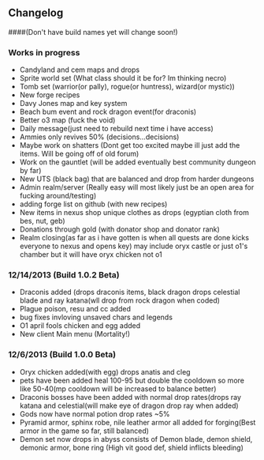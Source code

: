 ## Changelog 
####(Don't have build names yet will change soon!)

### Works in progress

* Candyland and cem maps and drops
* Sprite world set (What class should it be for? Im thinking necro)
* Tomb set (warrior(or pally), rogue(or huntress), wizard(or mystic))
* New forge recipes
* Davy Jones map and key system
* Beach bum event and rock dragon event(for draconis)
* Better o3 map (fuck the void)
* Daily message(just need to rebuild next time i have access)
* Ammies only revives 50% (decisions...decisions)
* Maybe work on shatters (Dont get too excited maybe ill just add the items. Will be going off of old forum)
* Work on the gauntlet (will be added eventually best community dungeon by far)
* New UTS (black bag) that are balanced and drop from harder dungeons
* Admin realm/server (Really easy will most likely just be an open area for fucking around/testing)
* adding forge list on github (with new recipes)
* New items in nexus shop unique clothes as drops (egyptian cloth from bes, nut, geb)
* Donations through gold (with donator shop and donator rank)
* Realm closing(as far as i have gotten is when all quests are done kicks everyone to nexus and opens key) may include oryx castle or just o1's chamber but it will have oryx chicken not o1

### 12/14/2013 (Build 1.0.2 Beta)
* Draconis added (drops draconis items, black dragon drops celestial blade and ray katana(wll drop from rock dragon when coded)
* Plague poison, resu and cc added
* bug fixes invloving unsaved chars and legends
* O1 april fools chicken and egg added
* New client Main menu (Mortality!)

### 12/6/2013 (Build 1.0.0 Beta) 
* Oryx chicken added(with egg) drops anatis and cleg
* pets have been added heal 100-95 but double the cooldown so more like 50-40(mp cooldown will be increased to balance better)
* Draconis bosses have been added with normal drop rates(drops ray katana and celestial(will make eye of dragon drop ray when added)
* Gods now have normal potion drop rates ~5%
* Pyramid armor, sphinx robe, nile leather armor all added for forging(Best armor in the game so far, still balanced)
* Demon set now drops in abyss consists of Demon blade, demon shield, demonic armor, bone ring (High vit good def, shield inflicts bleeding)

